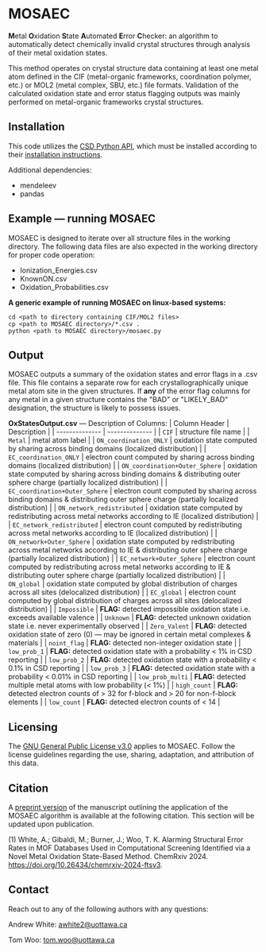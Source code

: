 # MOSAEC
**M**etal **O**xidation **S**tate **A**utomated **E**rror **C**hecker: an algorithm to automatically detect chemically invalid crystal structures through analysis of their metal oxidation states.

This method operates on crystal structure data containing at least one metal atom defined in the CIF (metal-organic frameworks, coordination polymer, etc.) or MOL2 (metal complex, SBU, etc.) file formats. Validation of the calculated oxidation state and error status flagging outputs was mainly performed on metal-organic frameworks crystal structures.

## Installation
This code utilizes the [CSD Python API](https://www.ccdc.cam.ac.uk/solutions/csd-core/components/csd-python-api/), which must be installed  according to their [installation instructions](https://downloads.ccdc.cam.ac.uk/documentation/API/installation_notes.html).

Additional dependencies:
 - mendeleev
 - pandas

## Example — running MOSAEC
MOSAEC is designed to iterate over all structure files in the working directory. The following data files are also expected in the working directory for proper code operation:
 - Ionization_Energies.csv
 - KnownON.csv
 - Oxidation_Probabilities.csv

**A generic example of running MOSAEC on linux-based systems:**
```
cd <path to directory containing CIF/MOL2 files>
cp <path to MOSAEC directory>/*.csv .
python <path to MOSAEC directory>/mosaec.py
```

## Output
MOSAEC outputs a summary of the oxidation states and error flags in a .csv file. This file contains a separate row for each crystallographically unique metal atom site in the given structures. If **any** of the error flag columns for any metal in a given structure contains the "BAD" or "LIKELY_BAD" designation, the structure is likely to possess issues.

**OxStatesOutput.csv** — Description of Columns:
| Column Header | Description |
| -------------- | -------------- |
| `CIF` | structure file name |
| `Metal` | metal atom label |
| `ON_coordination_ONLY` | oxidation state computed by sharing across binding domains (localized distribution) |
| `EC_coordination_ONLY` | electron count computed by sharing across binding domains (localized distribution) |
| `ON_coordination+Outer_Sphere` | oxidation state computed by sharing across binding domains & distributing outer sphere charge (partially localized distribution) |
| `EC_coordination+Outer_Sphere` | electron count computed by sharing across binding domains & distributing outer sphere charge (partially localized distribution) |
| `ON_network_redistributed` | oxidation state computed by redistributing across metal networks according to IE (localized distribution) |
| `EC_network_redistributed` | electron count computed by redistributing across metal networks according to IE (localized distribution) |
| `ON_network+Outer_Sphere` | oxidation state computed by redistributing across metal networks according to IE & distributing outer sphere charge (partially localized distribution) |
| `EC_network+Outer_Sphere` | electron count computed by redistributing across metal networks according to IE & distributing outer sphere charge (partially localized distribution) |
| `ON_global` | oxidation state computed by global distribution of charges across all sites (delocalized distribution) |
| `EC_global` | electron count computed by global distribution of charges across all sites (delocalized distribution) |
| `Impossible` | **FLAG:** detected impossible oxidation state  i.e. exceeds available valence |
| `Unknown` | **FLAG:** detected unknown oxidation state i.e. never experimentally observed |
| `Zero_Valent` | **FLAG:** detected oxidation state of zero (0) — may be ignored in certain metal complexes & materials |
| `noint_flag` | **FLAG:** detected non-integer oxidation state  |
| `low_prob_1` | **FLAG:** detected oxidation state with a probability < 1% in CSD reporting |
| `low_prob_2` | **FLAG:** detected oxidation state with a probability < 0.1% in CSD reporting |
| `low_prob_3` | **FLAG:** detected oxidation state with a probability < 0.01% in CSD reporting |
| `low_prob_multi` | **FLAG:** detected multiple metal atoms with low probability (< 1%) |
| `high_count` | **FLAG:** detected electron counts of > 32 for f-block and > 20 for non-f-block elements |
| `low_count` | **FLAG:** detected electron counts of < 14  |

## Licensing
The [GNU General Public License v3.0](https://www.gnu.org/licenses/gpl-3.0.en.html) applies to MOSAEC. Follow the license guidelines regarding the use, sharing, adaptation, and attribution of this data.

## Citation
A [preprint version](https://doi.org/10.26434/chemrxiv-2024-ftsv3) of the manuscript outlining the application of the MOSAEC algorithm is available at the following citation. This section will be updated upon publication.

(1) White, A.; Gibaldi, M.; Burner, J.; Woo, T. K. Alarming Structural Error Rates in MOF Databases Used in Computational Screening Identified via a Novel Metal Oxidation State-Based Method. ChemRxiv 2024. https://doi.org/10.26434/chemrxiv-2024-ftsv3.

## Contact
Reach out to any of the following authors with any questions:

Andrew White: awhite2@uottawa.ca

Tom Woo: tom.woo@uottawa.ca